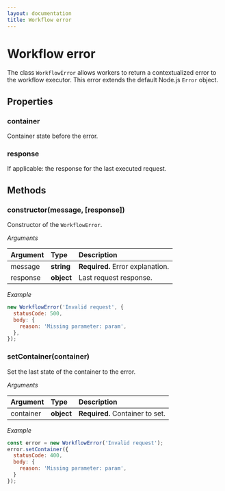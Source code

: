 ```yaml
---
layout: documentation
title: Workflow error
---
```


# Workflow error

The class `WorkflowError` allows workers to return a contextualized error to the workflow executor.
This error extends the default Node.js `Error` object.

## Properties

### container

Container state before the error.

### response

If applicable: the response for the last executed request.

## Methods

### constructor(message, [response])

Constructor of the `WorkflowError`.

_Arguments_

| Argument | Type       | Description                      |
| :------- | :--------- | :------------------------------- |
| message  | **string** | **Required.** Error explanation. |
| response | **object** | Last request response.           |

_Example_

```js
new WorkflowError('Invalid request', {
  statusCode: 500,
  body: {
    reason: 'Missing parameter: param',
  },
});
```

### setContainer(container)

Set the last state of the container to the error.

_Arguments_

| Argument  | Type       | Description                     |
| :-------- | :--------- | :------------------------------ |
| container | **object** | **Required.** Container to set. |

_Example_

```js
const error = new WorkflowError('Invalid request');
error.setContainer({
  statusCode: 400,
  body: {
    reason: 'Missing parameter: param',
  }
});
```
